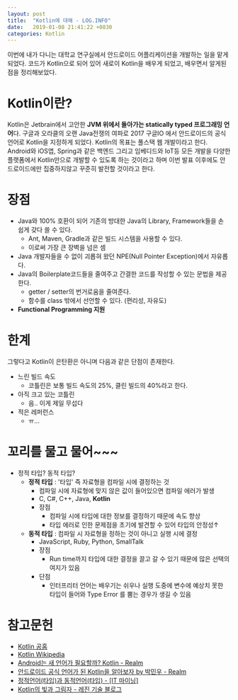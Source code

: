 ```yaml
---
layout: post
title:  "Kotlin에 대해 - LOG.INFO"
date:   2019-01-08 21:41:22 +0830
categories: Kotlin
---
```


이번에 내가 다니는 대학교 연구실에서 안드로이드 어플리케이션을 개발하는 일을 맡게 되었다.
코드가 Kotlin으로 되어 있어 새로이 Kotlin을 배우게 되었고, 배우면서 알게된 점을 정리해보았다.

# Kotlin이란?

Kotlin은 Jetbrain에서 고안한 **JVM 위에서 돌아가는 statically typed 프로그래밍 언어**다. 구글과 오라클의 오랜 Java전쟁의 여파로 2017 구글IO 에서 안드로이드의 공식 언어로 Kotlin을 지정하게 되었다.
Kotlin의 목표는 풀스택 웹 개발이라고 한다. Android와 iOS앱, Spring과 같은 백엔드 그리고 임베디드와 IoT등 모든 개발을 다양한 플랫폼에서 Kotlin만으로 개발할 수 있도록 하는 것이라고 하며 이번 발표 이후에도 안드로이드에만 집중하지않고 꾸준히 발전할 것이라고 한다.

# 장점

- Java와 100% 호환이 되어 기존의 방대한 Java의 Library, Framework들을 손 쉽게 갖다 쓸 수 있다.
    - Ant, Maven, Gradle과 같은 빌드 시스템을 사용할 수 있다.
    - 이로써 가장 큰 장벽을 넘은 셈
- Java 개발자들을 수 없이 괴롭혀 왔던 NPE(Null Pointer Exception)에서 자유롭다.
- Java의 Boilerplate코드들을 줄여주고 간결한 코드를 작성할 수 있는 문법을 제공한다.
    - getter / setter의 번거로움을 줄여준다.
    - 함수를 class 밖에서 선언할 수 있다. (편리성, 자유도)
- **Functional Programming 지원**

# 한계

그렇다고 Kotlin이 은탄환은 아니며 다음과 같은 단점이 존재한다.

- 느린 빌드 속도
    - 코틀린은 보통 빌드 속도의 25%, 클린 빌드의 40%라고 한다.
- 아직 크고 있는 코틀린
    - 음.. 이게 제일 무섭다
- 적은 레퍼런스
    - ㅠ...

# 꼬리를 물고 물어~~~

- 정적 타입? 동적 타입?
    - **정적 타입** : '타입' 즉 자료형을 컴파일 시에 결정하는 것
        - 컴파일 시에 자료형에 맞지 않은 값이 들어있으면 컴파일 에러가 발생
        - C, C#, C++, Java, **Kotlin**
        - 장점
            - 컴파일 시에 타입에 대한 정보를 결정하기 때문에 속도 향상
            - 타입 에러로 인한 문제점을 초기에 발견할 수 있어 타입의 안정성↑
    - **동적 타입** : 컴파일 시 자료형을 정하는 것이 아니고 실행 시에 결정
        - JavaScript, Ruby, Python, SmallTalk
        - 장점
            - Run time까지 타입에 대한 결정을 끌고 갈 수 있기 때문에 많은 선택의 여지가 있음
        - 단점
            - 인터프리터 언어는 배우기는 쉬우나 실행 도중에 변수에 예상치 못한 타입이 들어와 Type Error 를 뿜는 경우가 생길 수 있음

# 참고문헌

- [Kotlin 공홈](https://kotlinlang.org/)
- [Kotlin Wikipedia](https://en.wikipedia.org/wiki/Kotlin_(programming_language))
- [Android는 새 언어가 필요할까? Kotlin - Realm](https://academy.realm.io/kr/posts/android-kotlin/?_ga=2.127291149.184681768.1547018221-757539608.1547018221)
- [안드로이드 공식 언어가 된 Kotlin을 알아보자 by 박민우 - Realm](https://academy.realm.io/kr/posts/kotlin-official-android-language/)
- [정적언어(타입)과 동적언어(타입) - [IT 마이닝]](http://itmining.tistory.com/65)
- [Kotlin의 빛과 그림자 - 레진 기술 블로그](https://tech.lezhin.com/2017/08/03/the-case-against-kotlin)